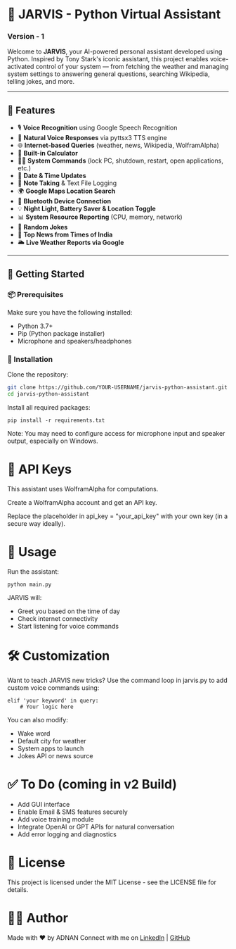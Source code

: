 # 🤖 JARVIS - Python Virtual Assistant 
### Version - 1

Welcome to **JARVIS**, your AI-powered personal assistant developed using Python. Inspired by Tony Stark's iconic assistant, this project enables voice-activated control of your system — from fetching the weather and managing system settings to answering general questions, searching Wikipedia, telling jokes, and more.

---

## 🧠 Features

- 🎙️ **Voice Recognition** using Google Speech Recognition
- 🧾 **Natural Voice Responses** via pyttsx3 TTS engine
- 🌐 **Internet-based Queries** (weather, news, Wikipedia, WolframAlpha)
- 🧮 **Built-in Calculator**
- 🧑‍💻 **System Commands** (lock PC, shutdown, restart, open applications, etc.)
- 📅 **Date & Time Updates**
- 📂 **Note Taking** & Text File Logging
- 🌍 **Google Maps Location Search**
- 🎵 **Bluetooth Device Connection**
- 💡 **Night Light, Battery Saver & Location Toggle**
- 📊 **System Resource Reporting** (CPU, memory, network)
- 🤣 **Random Jokes**
- 📰 **Top News from Times of India**
- 🌥️ **Live Weather Reports via Google**

---

## 🚀 Getting Started

### 📦 Prerequisites

Make sure you have the following installed:

- Python 3.7+
- Pip (Python package installer)
- Microphone and speakers/headphones

### 🔧 Installation

Clone the repository:

```bash
git clone https://github.com/YOUR-USERNAME/jarvis-python-assistant.git
cd jarvis-python-assistant
```
Install all required packages:
```
pip install -r requirements.txt
```
Note: You may need to configure access for microphone input and speaker output, especially on Windows.

# 🔑 API Keys
This assistant uses WolframAlpha for computations.

Create a WolframAlpha account and get an API key.

Replace the placeholder in api_key = "your_api_key" with your own key (in a secure way ideally).

# 🎤 Usage
Run the assistant:
```
python main.py
```
JARVIS will:
- Greet you based on the time of day
- Check internet connectivity
- Start listening for voice commands


# 🛠️ Customization
Want to teach JARVIS new tricks? Use the command loop in jarvis.py to add custom voice commands using:
```
elif 'your keyword' in query:
    # Your logic here
```
You can also modify:
- Wake word
- Default city for weather
- System apps to launch
- Jokes API or news source


# ✅ To Do (coming in v2 Build)
- Add GUI interface
- Enable Email & SMS features securely
- Add voice training module
- Integrate OpenAI or GPT APIs for natural conversation
- Add error logging and diagnostics


# 📜 License
This project is licensed under the MIT License - see the LICENSE file for details.

# 👨‍💻 Author
Made with ❤️ by ADNAN
Connect with me on [LinkedIn](https://www.linkedin.com/in/syedadnanali99/) | [GitHub](https://github.com/Adnan-The-Coder)
